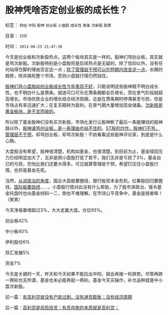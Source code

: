 # 股神凭啥否定创业板的成长性？

标签： `财经` `中阳` `股神` `创业板` `小盘股` `成长性` `萧条` `次新股` `股票` 

目录： `打印`

时间： `2011-06-23 21:47:30`

今天是创业板和次新股热点。这两个板块其实是一样的。股神们骂创业板，其实就是骂次新股。次新股特别是小盘股将是后续热点是无疑的，除了信仰以外，没有任何站得住脚的理由否定这一点；[除了管理层干预可以在短期内改变这一点](../../../2011/6/20/管理层应反思为“A股机构化”而妖魔化散户.md)，长期的趋势，除非搞死整个市场，否则小盘股行情仍然挡住。

[股神们骂小盘股如创业板成长性今年表现不好](../../../2010/11/12/当股神可以学雷锋做大官？.md)，只能说明这些股神既不明白成长性，也不明白什么是萧条。就连可口可乐在萧条期都会负增长，而在景气阶段就超高增长。市场优势企业的增长结合经济周期，总是在萧条期时停滞甚至亏损，但是市场占有率迅速扩大；在复苏期转为盈利，在景气期大量增加现金储备。[次新股是黄金板块，是不言而喻的](../../../2011/6/16/老大盘股票没希望；小盘新股是黄金板块.md)。

所以除了基金股神们没有买次新股，市场化发行让股神断了最后一条能赚钱的股神路以外，[股神谩骂创业板，是一条理由也站不住的](../../../2011/5/20/股神专家们骂市场需要点逻辑.md)。[ST股的炒作，股神们不骂，管理层不干预](../../../2011/6/19/A股越是规范退市，越是不可能退市.md)，却骂创业板，却骂次新股！不妨看看这些股神评论家，到底是什么心肠。

大盘股没有希望，股神很清楚，机构如基金，也很清楚。到目前为止，基金赎回压力已经明显加大了，无非是把小盘股打低了若干，我们无非是亏损了3%，基金自已的亏损，恐怕比我们还要大得多。可见就算管理层干预，希望打压住小盘股行情，也将是基金先死。

当然，[从讲政治的角度](../../../2011/6/19/炒股抑制通胀，圈钱导致滞胀.md)，国企大盘股要圈钱，银行股资本金危机，红筹股回归要圈钱，[国际板要政绩](../../../2011/6/15/国际板推动RMB国际化的骗局.md)……，小盘股行情对此没有什么帮助，为了股市讲政治，强令基金托盘时也向基金倾斜一二，倒也不难理解。在市场公平竞争中，基金是弱者嘛！（笑笑）

今天净值暴增超过3%，大大走赢大盘。仓位93%。

创业板42%

中小板40%

伊利股份6%

双汇发展5%

资金7%

今天是关键的一天，昨天和今天如果不能拉出中阳，就会再接一轮跌势。尽管再跌一两轮也无所谓，基金也未必能再挺一两轮。基金今天买操作，补仓品种就是中小盘次新股。



前一篇：[有高利贷就没有产能过剩，没有通货膨胀；没有经济周期](../../../2011/6/22/有高利贷就没有产能过剩，没有通货膨胀；没有经济周期.md)

后一篇：[高利贷是风险投资；有息存款的本质就是高利贷；](../../../2011/6/23/高利贷是风险投资；有息存款的本质就是高利贷；.md)